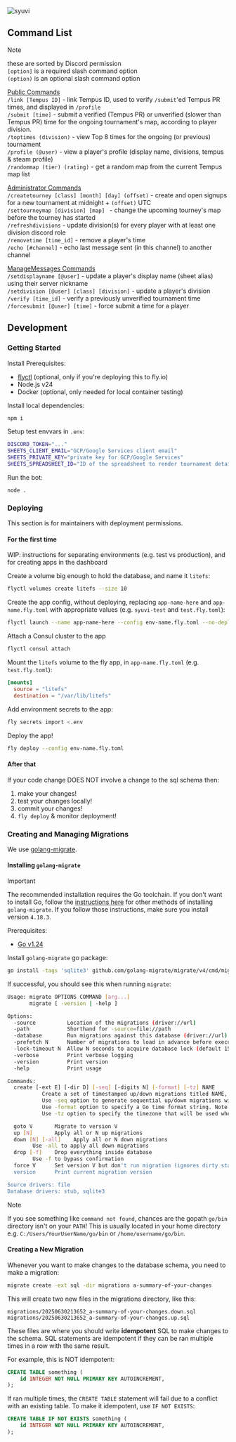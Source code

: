 ![syuvi](https://github.com/user-attachments/assets/03daef07-fc0b-41db-bb3a-f052a7640241)

## Command List

> [!NOTE]
> these are sorted by Discord permission\
> `[option]` is a required slash command option\
> `(option)` is an optional slash command option

<ins>Public Commands</ins>\
`/link [Tempus ID]` - link Tempus ID, used to verify `/submit`'ed Tempus PR times, and displayed in `/profile`\
`/submit [time]` - submit a verified (Tempus PR) or unverified (slower than Tempus PR) time for the ongoing tournament's map, according to player division.\
`/toptimes (division)` - view Top 8 times for the ongoing (or previous) tournament\
`/profile (@user)` - view a player's profile (display name, divisions, tempus & steam profile)\
`/randommap (tier) (rating)` - get a random map from the current Tempus map list

<ins>Administrator Commands</ins>\
`/createtourney [class] [month] [day] (offset)` - create and open signups for a new tournament at midnight + `(offset)` UTC\
`/settourneymap [division] [map] ` - change the upcoming tourney's map before the tourney has started\
`/refreshdivisions` - update division(s) for every player with at least one division discord role\
`/removetime [time_id]` - remove a player's time\
`/echo [#channel]` - echo last message sent (in this channel) to another channel

<ins>ManageMessages Commands</ins>\
`/setdisplayname [@user]` - update a player's display name (sheet alias) using their server nickname\
`/setdivision [@user] [class] [division]` - update a player's division\
`/verify [time_id]` - verify a previously unverified tournament time\
`/forcesubmit [@user] [time]` - force submit a time for a player

## Development

### Getting Started

Install Prerequisites:

- [flyctl](https://fly.io/docs/flyctl/) (optional, only if you're deploying this to fly.io)
- Node.js v24
- Docker (optional, only needed for local container testing)

Install local dependencies:

```sh
npm i
```

Setup test envvars in `.env`:

```sh
DISCORD_TOKEN="..."
SHEETS_CLIENT_EMAIL="GCP/Google Services client email"
SHEETS_PRIVATE_KEY="private key for GCP/Google Services"
SHEETS_SPREADSHEET_ID="ID of the spreadsheet to render tournament details to"
```

Run the bot:

```
node .
```

### Deploying

This section is for maintainers with deployment permissions.

#### For the first time

WIP: instructions for separating environments (e.g. test vs production), and for creating apps in the dashboard

Create a volume big enough to hold the database, and name it `litefs`:

```sh
flyctl volumes create litefs --size 10
```

Create the app config, without deploying, replacing `app-name-here` and `app-name.fly.toml` with appropriate values (e.g. `syuvi-test` and `test.fly.toml`):

```sh
flyctl launch --name app-name-here --config env-name.fly.toml --no-deploy
```

Attach a Consul cluster to the app

```sh
flyctl consul attach
```

Mount the `litefs` volume to the fly app, in `app-name.fly.toml` (e.g. `test.fly.toml`):

```toml
[mounts]
  source = "litefs"
  destination = "/var/lib/litefs"
```

Add environment secrets to the app:

```sh
fly secrets import <.env
```

Deploy the app!

```sh
fly deploy --config env-name.fly.toml
```

#### After that

If your code change DOES NOT involve a change to the sql schema then:

1. make your changes!
1. test your changes locally!
1. commit your changes!
1. `fly deploy` & monitor deployment!

### Creating and Managing Migrations

We use [golang-migrate](https://github.com/golang-migrate/migrate).

#### Installing `golang-migrate`

> [!IMPORTANT]
> The recommended installation requires the Go toolchain. If you don't want to install Go, follow the [instructions here](https://github.com/golang-migrate/migrate/tree/master/cmd/migrate) for other methods of installing `golang-migrate`. If you follow those instructions, make sure you install version `4.18.3`.

Prerequisites:

-  [Go v1.24](https://go.dev/dl/)

Install `golang-migrate` go package:

```sh
go install -tags 'sqlite3' github.com/golang-migrate/migrate/v4/cmd/migrate@v4.18.3
```

If successful, you should see this when running `migrate`:

```sh
Usage: migrate OPTIONS COMMAND [arg...]
       migrate [ -version | -help ]

Options:
  -source          Location of the migrations (driver://url)
  -path            Shorthand for -source=file://path
  -database        Run migrations against this database (driver://url)
  -prefetch N      Number of migrations to load in advance before executing (default 10)
  -lock-timeout N  Allow N seconds to acquire database lock (default 15)
  -verbose         Print verbose logging
  -version         Print version
  -help            Print usage

Commands:
  create [-ext E] [-dir D] [-seq] [-digits N] [-format] [-tz] NAME
           Create a set of timestamped up/down migrations titled NAME, in directory D with extension E.
           Use -seq option to generate sequential up/down migrations with N digits.
           Use -format option to specify a Go time format string. Note: migrations with the same time cause "duplicate migration version" error.
           Use -tz option to specify the timezone that will be used when generating non-sequential migrations (defaults: UTC).

  goto V       Migrate to version V
  up [N]       Apply all or N up migrations
  down [N] [-all]    Apply all or N down migrations
        Use -all to apply all down migrations
  drop [-f]    Drop everything inside database
        Use -f to bypass confirmation
  force V      Set version V but don't run migration (ignores dirty state)
  version      Print current migration version

Source drivers: file
Database drivers: stub, sqlite3
```

> [!NOTE]
> If you see something like `command not found`, chances are the gopath `go/bin` directory isn't on your `PATH`! This is usually located in your home directory e.g. `C:/Users/YourUserName/go/bin` or `/home/username/go/bin`.

#### Creating a New Migration

Whenever you want to make changes to the database schema, you need to make a migration:

```sh
migrate create -ext sql -dir migrations a-summary-of-your-changes
```

This will create two new files in the migrations directory, like this:

```
migrations/20250630213652_a-summary-of-your-changes.down.sql
migrations/20250630213652_a-summary-of-your-changes.up.sql
```

These files are where you should write **idempotent** SQL to make changes to the schema. SQL statements are idempotent if they can be ran multiple times in a row with the same result.

For example, this is NOT idempotent:

```sql
CREATE TABLE something (
    id INTEGER NOT NULL PRIMARY KEY AUTOINCREMENT,
);
```

If ran multiple times, the `CREATE TABLE` statement will fail due to a conflict with an existing table. To make it idempotent, use `IF NOT EXISTS`:

```sql
CREATE TABLE IF NOT EXISTS something (
    id INTEGER NOT NULL PRIMARY KEY AUTOINCREMENT,
);
```
